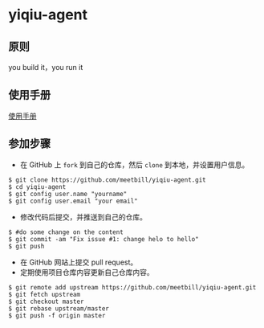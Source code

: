 # yiqiu-agent
## 原则

you build it，you run it

## 使用手册

[使用手册](https://github.com/meetbill/yiqiu-agent/wiki)

## 参加步骤

* 在 GitHub 上 `fork` 到自己的仓库，然后 `clone` 到本地，并设置用户信息。
```
$ git clone https://github.com/meetbill/yiqiu-agent.git
$ cd yiqiu-agent
$ git config user.name "yourname"
$ git config user.email "your email"
```
* 修改代码后提交，并推送到自己的仓库。
```
$ #do some change on the content
$ git commit -am "Fix issue #1: change helo to hello"
$ git push
```
* 在 GitHub 网站上提交 pull request。
* 定期使用项目仓库内容更新自己仓库内容。
```
$ git remote add upstream https://github.com/meetbill/yiqiu-agent.git
$ git fetch upstream
$ git checkout master
$ git rebase upstream/master
$ git push -f origin master
```
